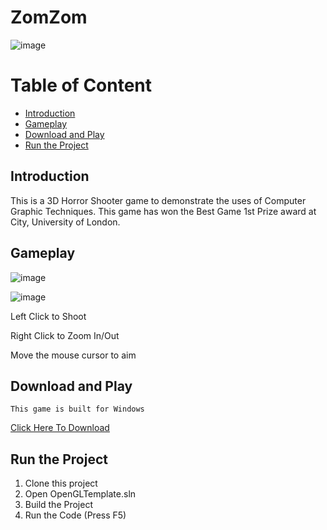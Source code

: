 # ZomZom
![image](https://user-images.githubusercontent.com/9387781/69304348-2e138100-0c18-11ea-9497-966f933c3dda.png)

# Table of Content
* [Introduction](#introduction)
* [Gameplay](#gameplay)
* [Download and Play](#download-and-play)
* [Run the Project](#run-the-project)

## Introduction
This is a 3D Horror Shooter game to demonstrate the uses of Computer Graphic Techniques. This game has won the Best Game 1st Prize award at City, University of London. 

## Gameplay
![image](https://user-images.githubusercontent.com/9387781/69304588-112b7d80-0c19-11ea-982f-19c18a9fd32d.png)

![image](https://user-images.githubusercontent.com/9387781/69304494-b42fc780-0c18-11ea-96b3-8831c887cc71.png)

Left Click to Shoot

Right Click to Zoom In/Out

Move the mouse cursor to aim

## Download and Play
`This game is built for Windows`

[Click Here To Download](https://drive.google.com/open?id=16hGR5GjwmlzY6JGYgja0SRZj3r9OprtE)

## Run the Project
1. Clone this project 
2. Open OpenGLTemplate.sln
3. Build the Project
4. Run the Code (Press F5)
